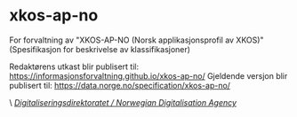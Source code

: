 # xkos-ap-no

For forvaltning av "XKOS-AP-NO (Norsk applikasjonsprofil av XKOS)" (Spesifikasjon for beskrivelse av klassifikasjoner)

Redaktørens utkast blir publisert til: https://informasjonsforvaltning.github.io/xkos-ap-no/
Gjeldende versjon blir publisert til: https://data.norge.no/specification/xkos-ap-no/ 

\ [_Digitaliseringsdirektoratet / Norwegian Digitalisation Agency_](https://digdir.no)
